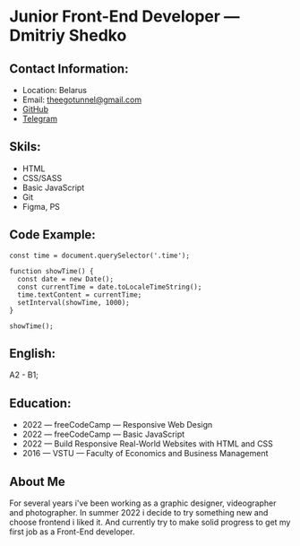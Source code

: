 # Junior Front-End Developer — Dmitriy Shedko

## Contact Information:

- Location: Belarus
- Email: theegotunnel@gmail.com
- [GitHub](https://github.com/theegotunnel/)
- [Telegram](https://t.me/dmitriyshedko/)

## Skils:

- HTML
- CSS/SASS
- Basic JavaScript
- Git
- Figma, PS

## Code Example:

```
const time = document.querySelector('.time');

function showTime() {
  const date = new Date();
  const currentTime = date.toLocaleTimeString();
  time.textContent = currentTime;
  setInterval(showTime, 1000);
}

showTime();

```

## English:

A2 - B1;

## Education:

- 2022 — freeCodeCamp — Responsive Web Design
- 2022 — freeCodeCamp — Basic JavaScript
- 2022 — Build Responsive Real-World Websites with HTML and CSS
- 2016 — VSTU — Faculty of Economics and Business Management

## About Me

For several years i've been working as a graphic designer, videographer and photographer. In summer 2022 i decide to try something new and choose frontend i liked it. And currently try to make solid progress to get my first job as a Front-End developer.
